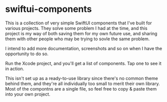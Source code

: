 # swiftui-components
This is a collection of very simple SwiftUI components that I've built
for various projects.  They solve some problem I had at the time, and 
this project is my way of both saving them for my own future use, and
sharing them with other people who may be trying to sovle the same 
problem.

I intend to add more documentation, screenshots and so on when I 
have the opportunity to do so.

Run the Xcode project, and you'll get a list of components.  Tap one to
see it in action.

This isn't set up as a ready-to-use library since there's no common theme
behind them, and they're all individually too small to merit their own
library.  Most of the compontns are a single file, so feel free to copy & paste 
them into your own project.
